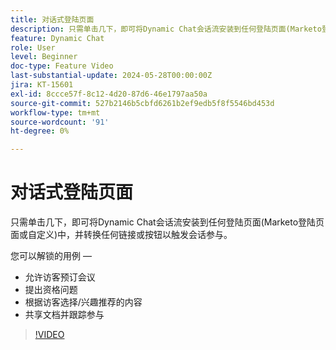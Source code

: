 ```yaml
---
title: 对话式登陆页面
description: 只需单击几下，即可将Dynamic Chat会话流安装到任何登陆页面(Marketo登陆页面或自定义)中，并转换任何链接或按钮以触发会话参与。
feature: Dynamic Chat
role: User
level: Beginner
doc-type: Feature Video
last-substantial-update: 2024-05-28T00:00:00Z
jira: KT-15601
exl-id: 8ccce57f-8c12-4d20-87d6-46e1797aa50a
source-git-commit: 527b2146b5cbfd6261b2ef9edb5f8f5546bd453d
workflow-type: tm+mt
source-wordcount: '91'
ht-degree: 0%

---
```


# 对话式登陆页面

只需单击几下，即可将Dynamic Chat会话流安装到任何登陆页面(Marketo登陆页面或自定义)中，并转换任何链接或按钮以触发会话参与。

您可以解锁的用例 — 

- 允许访客预订会议
- 提出资格问题
- 根据访客选择/兴趣推荐的内容
- 共享文档并跟踪参与

>[!VIDEO](https://video.tv.adobe.com/v/3429414/?learn=on)
